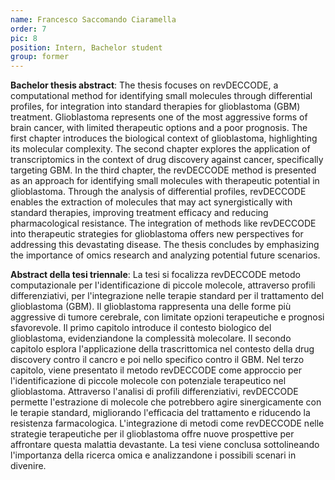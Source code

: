 ```yaml
---
name: Francesco Saccomando Ciaramella
order: 7
pic: 8
position: Intern, Bachelor student
group: former
---
```


**Bachelor thesis abstract**:
    The thesis focuses on revDECCODE, a computational method for identifying small molecules through differential profiles, for integration into standard therapies for glioblastoma (GBM) treatment. Glioblastoma represents one of the most aggressive forms of brain cancer, with limited therapeutic options and a poor prognosis. The first chapter introduces the biological context of glioblastoma, highlighting its molecular complexity. The second chapter explores the application of transcriptomics in the context of drug discovery against cancer, specifically targeting GBM. In the third chapter, the revDECCODE method is presented as an approach for identifying small molecules with therapeutic potential in glioblastoma. Through the analysis of differential profiles, revDECCODE enables the extraction of molecules that may act synergistically with standard therapies, improving treatment efficacy and reducing pharmacological resistance. The integration of methods like revDECCODE into therapeutic strategies for glioblastoma offers new perspectives for addressing this devastating disease. The thesis concludes by emphasizing the importance of omics research and analyzing potential future scenarios.
  
**Abstract della tesi triennale**: La tesi si focalizza revDECCODE metodo computazionale per l'identificazione di piccole molecole, attraverso profili differenziativi, per l'integrazione nelle terapie standard per il trattamento del glioblastoma (GBM). Il glioblastoma rappresenta una delle forme più aggressive di tumore cerebrale, con limitate opzioni terapeutiche e prognosi sfavorevole. Il primo capitolo introduce il contesto biologico del glioblastoma, evidenziandone la complessità molecolare. Il secondo capitolo esplora l'applicazione della trascrittomica nel contesto della drug discovery contro il cancro e poi nello specifico contro il GBM. Nel terzo capitolo, viene presentato il metodo revDECCODE come approccio per l'identificazione di piccole molecole con potenziale terapeutico nel glioblastoma. Attraverso l'analisi di profili differenziativi, revDECCODE permette l'estrazione di molecole che potrebbero agire sinergicamente con le terapie standard, migliorando l'efficacia del trattamento e riducendo la resistenza farmacologica. L'integrazione di metodi come revDECCODE nelle strategie terapeutiche per il glioblastoma offre nuove prospettive per affrontare questa malattia devastante. La tesi viene conclusa sottolineando l'importanza della ricerca omica e analizzandone i possibili scenari in divenire.
